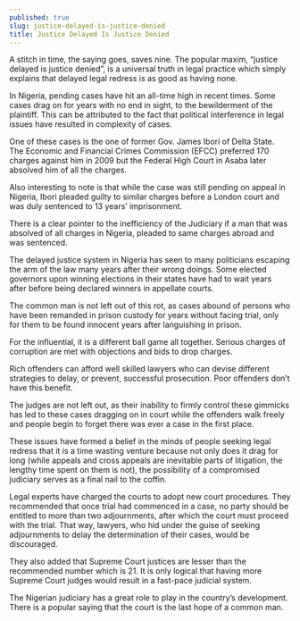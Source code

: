 ```yaml
---
published: true
slug: justice-delayed-is-justice-denied
title: Justice Delayed Is Justice Denied
---
```

A stitch in time, the saying goes, saves nine. The popular maxim, “justice delayed is justice denied”, is a universal truth in legal practice which simply explains that delayed legal redress is as good as having none. 

In Nigeria, pending cases have hit an all-time high in recent times. Some cases drag on for years with no end in sight, to the bewilderment of the plaintiff. This can be attributed to the fact that political interference in legal issues have resulted in complexity of cases.

One of these cases is the one of former Gov. James Ibori of Delta State. The Economic and Financial Crimes Commission (EFCC) preferred 170 charges against him in 2009 but the Federal High Court in Asaba later absolved him of all the charges. 

Also interesting to note is that while the case was still pending on appeal in Nigeria, Ibori pleaded guilty to similar charges before a London court and was duly sentenced to 13 years’ imprisonment.

There is a clear pointer to the inefficiency of the Judiciary if a man that was absolved of all charges in Nigeria, pleaded to same charges abroad and was sentenced.

The delayed justice system in Nigeria has seen to many politicians escaping the arm of the law many years after their wrong doings. Some elected governors upon winning elections in their states have had to wait years after before being declared winners in appellate courts.

The common man is not left out of this rot, as cases abound of persons who have been remanded in prison custody for years without facing trial, only for them to be found innocent years after languishing in prison.

For the influential, it is a different ball game all together. Serious charges of corruption are met with objections and bids to drop charges. 

Rich offenders can afford well skilled lawyers who can devise different strategies to delay, or prevent, successful prosecution. Poor offenders don’t have this benefit.

The judges are not left out, as their inability to firmly control these gimmicks has led to these cases dragging on in court while the offenders walk freely and people begin to forget there was ever a case in the first place.

These issues have formed a belief in the minds of people seeking legal redress that it is a time wasting venture because not only does it drag for long (while appeals and cross appeals are inevitable parts of litigation, the lengthy time spent on them is not), the possibility of a compromised judiciary serves as a final nail to the coffin.

Legal experts have charged the courts to adopt new court procedures. They recommended that once trial had commenced in a case, no party should be entitled to more than two adjournments, after which the court must proceed with the trial. That way, lawyers, who hid under the guise of seeking adjournments to delay the determination of their cases, would be discouraged.

They also added that Supreme Court justices are lesser than the recommended number which is 21. It is only logical that having more Supreme Court judges would result in a fast-pace judicial system.

The Nigerian judiciary has a great role to play in the country’s development. There is a popular saying that the court is the last hope of a common man.
